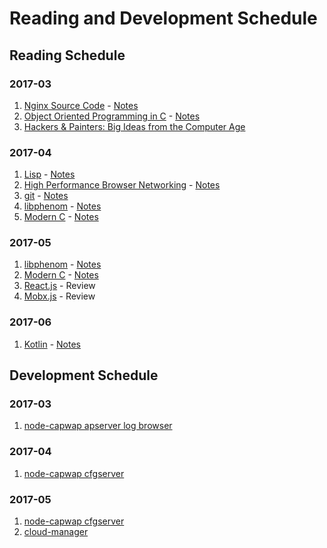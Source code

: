 # Reading and Development Schedule

## Reading Schedule

### 2017-03
1. [Nginx Source Code](https://github.com/nginx/nginx) - [Notes](nginx.md)  
2. [Object Oriented Programming in C](http://www.planetpdf.com/codecuts/pdfs/ooc.pdf) - [Notes](ooc.md)  
3. [Hackers & Painters: Big Ideas from the Computer Age](https://books.google.ca/books/about/Hackers_Painters.html?id=shycAgAAQBAJ&redir_esc=y)  

### 2017-04
1. [Lisp](https://7chan.org/pr/src/ANSI_Common_Lisp_-_Paul_Graham.pdf) - [Notes](lisp.md)  
2. [High Performance Browser Networking](https://hpbn.co/) - [Notes](hpbnetwork.md)  
3. [git](https://github.com/git/git) - [Notes](git.md)  
4. [libphenom](https://github.com/facebook/libphenom.git) - [Notes](libphenom.md)  
5. [Modern C](http://icube-icps.unistra.fr/img_auth.php/d/db/ModernC.pdf) - [Notes](modernc.md)  

### 2017-05
1. [libphenom](https://github.com/facebook/libphenom.git) - [Notes](libphenom.md)  
2. [Modern C](http://icube-icps.unistra.fr/img_auth.php/d/db/ModernC.pdf) - [Notes](modernc.md)  
3. [React.js](https://facebook.github.io/react/docs/hello-world.html) - Review  
4. [Mobx.js](https://mobx.js.org/faq/blogs.html) - Review  

### 2017-06
1. [Kotlin](https://kotlinlang.org/docs/tutorials/) - [Notes]()  

## Development Schedule

### 2017-03
1. [node-capwap apserver log browser](https://github.com/zqqiang/node-capwap)

### 2017-04
1. [node-capwap cfgserver](https://github.com/zqqiang/node-capwap)

### 2017-05
1. [node-capwap cfgserver](https://github.com/zqqiang/node-capwap)  
2. [cloud-manager](https://github.com/zqqiang/cloud-manager)  

